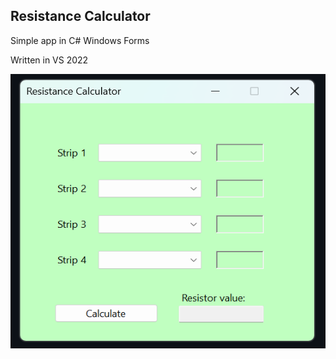 ## Resistance Calculator

Simple app in C# Windows Forms

Written in VS 2022


<p align="center">
<img width="519" height="439" src="https://github.com/SzymonMs/C_Sharp/blob/main/Rezystory/window.png">
<p align="center">

 
